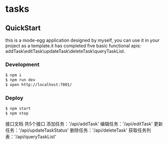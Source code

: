 # tasks



## QuickStart

<!-- add docs here for user -->

this is a mode-egg application designed by myself, you can use it in your project as a template.it has completed five basic functional apis: addTask\editTask\updateTask\deleteTask\queryTaskList.

### Development

```bash
$ npm i
$ npm run dev
$ open http://localhost:7001/
```

### Deploy

```bash
$ npm start
$ npm stop
```

接口文档 共5个接口
添加任务：'/api/addTask'
编辑任务：'/api/editTask'
更新任务：'/api/updateTaskStatus'
删除任务：'/api/deleteTask'
获取任务列表：'/api/queryTaskList'


